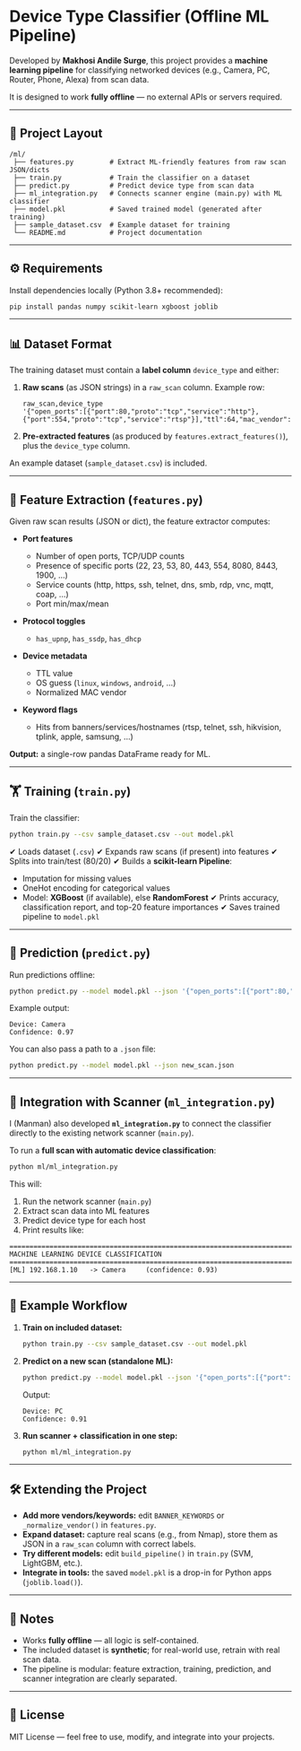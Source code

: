 # Device Type Classifier (Offline ML Pipeline)

Developed by **Makhosi Andile Surge**, this project provides a **machine learning pipeline** for classifying networked devices (e.g., Camera, PC, Router, Phone, Alexa) from scan data.

It is designed to work **fully offline** — no external APIs or servers required.

---

## 📂 Project Layout

```
/ml/
 ├── features.py         # Extract ML-friendly features from raw scan JSON/dicts
 ├── train.py            # Train the classifier on a dataset
 ├── predict.py          # Predict device type from scan data
 ├── ml_integration.py   # Connects scanner engine (main.py) with ML classifier
 ├── model.pkl           # Saved trained model (generated after training)
 ├── sample_dataset.csv  # Example dataset for training
 └── README.md           # Project documentation
```

---

## ⚙️ Requirements

Install dependencies locally (Python 3.8+ recommended):

```bash
pip install pandas numpy scikit-learn xgboost joblib
```

---

## 📊 Dataset Format

The training dataset must contain a **label column** `device_type` and either:

1. **Raw scans** (as JSON strings) in a `raw_scan` column.
   Example row:

   ```csv
   raw_scan,device_type
   '{"open_ports":[{"port":80,"proto":"tcp","service":"http"},{"port":554,"proto":"tcp","service":"rtsp"}],"ttl":64,"mac_vendor":"Hikvision"}',Camera
   ```

2. **Pre-extracted features** (as produced by `features.extract_features()`), plus the `device_type` column.

An example dataset (`sample_dataset.csv`) is included.

---

## 🧩 Feature Extraction (`features.py`)

Given raw scan results (JSON or dict), the feature extractor computes:

* **Port features**

  * Number of open ports, TCP/UDP counts
  * Presence of specific ports (22, 23, 53, 80, 443, 554, 8080, 8443, 1900, …)
  * Service counts (http, https, ssh, telnet, dns, smb, rdp, vnc, mqtt, coap, …)
  * Port min/max/mean

* **Protocol toggles**

  * `has_upnp`, `has_ssdp`, `has_dhcp`

* **Device metadata**

  * TTL value
  * OS guess (`linux`, `windows`, `android`, …)
  * Normalized MAC vendor

* **Keyword flags**

  * Hits from banners/services/hostnames (rtsp, telnet, ssh, hikvision, tplink, apple, samsung, …)

**Output:** a single-row pandas DataFrame ready for ML.

---

## 🏋️ Training (`train.py`)

Train the classifier:

```bash
python train.py --csv sample_dataset.csv --out model.pkl
```

✔ Loads dataset (`.csv`)
✔ Expands raw scans (if present) into features
✔ Splits into train/test (80/20)
✔ Builds a **scikit-learn Pipeline**:

* Imputation for missing values
* OneHot encoding for categorical values
* Model: **XGBoost** (if available), else **RandomForest**
  ✔ Prints accuracy, classification report, and top-20 feature importances
  ✔ Saves trained pipeline to `model.pkl`

---

## 🔮 Prediction (`predict.py`)

Run predictions offline:

```bash
python predict.py --model model.pkl --json '{"open_ports":[{"port":80,"proto":"tcp","service":"http"},{"port":554,"proto":"tcp","service":"rtsp"}],"ttl":64,"mac_vendor":"Hikvision"}'
```

Example output:

```
Device: Camera
Confidence: 0.97
```

You can also pass a path to a `.json` file:

```bash
python predict.py --model model.pkl --json new_scan.json
```

---

## 🔗 Integration with Scanner (`ml_integration.py`)

I (Manman) also developed **`ml_integration.py`** to connect the classifier directly to the existing network scanner (`main.py`).

To run a **full scan with automatic device classification**:

```bash
python ml/ml_integration.py
```

This will:

1. Run the network scanner (`main.py`)
2. Extract scan data into ML features
3. Predict device type for each host
4. Print results like:

```
================================================================================
MACHINE LEARNING DEVICE CLASSIFICATION
================================================================================
[ML] 192.168.1.10   -> Camera     (confidence: 0.93)
```

---

## 🚀 Example Workflow

1. **Train on included dataset:**

   ```bash
   python train.py --csv sample_dataset.csv --out model.pkl
   ```

2. **Predict on a new scan (standalone ML):**

   ```bash
   python predict.py --model model.pkl --json '{"open_ports":[{"port":22,"proto":"tcp","service":"ssh"},{"port":443,"proto":"tcp","service":"https"}],"ttl":64,"mac_vendor":"Dell","os":"Windows"}'
   ```

   Output:

   ```
   Device: PC
   Confidence: 0.91
   ```

3. **Run scanner + classification in one step:**

   ```bash
   python ml/ml_integration.py
   ```

---

## 🛠️ Extending the Project

* **Add more vendors/keywords:** edit `BANNER_KEYWORDS` or `_normalize_vendor()` in `features.py`.
* **Expand dataset:** capture real scans (e.g., from Nmap), store them as JSON in a `raw_scan` column with correct labels.
* **Try different models:** edit `build_pipeline()` in `train.py` (SVM, LightGBM, etc.).
* **Integrate in tools:** the saved `model.pkl` is a drop-in for Python apps (`joblib.load()`).

---

## 📌 Notes

* Works **fully offline** — all logic is self-contained.
* The included dataset is **synthetic**; for real-world use, retrain with real scan data.
* The pipeline is modular: feature extraction, training, prediction, and scanner integration are clearly separated.

---

## 📄 License

MIT License — feel free to use, modify, and integrate into your projects.
